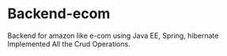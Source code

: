 # Backend-ecom
Backend for amazon like e-com using Java EE, Spring, hibernate
Implemented All the Crud Operations.

